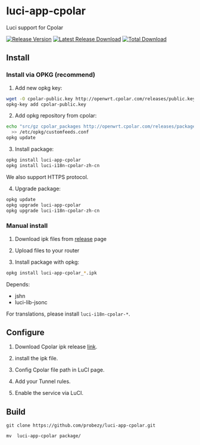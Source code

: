 # luci-app-cpolar

Luci support for Cpolar

[![Release Version](https://img.shields.io/github/release/probezy/luci-app-cpolar.svg)](https://github.com/probezy/luci-app-cpolar/releases/latest) [![Latest Release Download](https://img.shields.io/github/downloads/probezy/luci-app-cpolar/latest/total.svg)](https://github.com/probezy/luci-app-cpolar/releases/latest) [![Total Download](https://img.shields.io/github/downloads/probezy/luci-app-cpolar/total.svg)](https://github.com/probezy/luci-app-cpolar/releases)

## Install

### Install via OPKG (recommend)

1. Add new opkg key:

```sh
wget -O cpolar-public.key http://openwrt.cpolar.com/releases/public.key
opkg-key add cpolar-public.key
```

2. Add opkg repository from cpolar:

```sh
echo "src/gz cpolar_packages http://openwrt.cpolar.com/releases/packages/$(. /etc/openwrt_release ; echo $DISTRIB_ARCH)" \
  >> /etc/opkg/customfeeds.conf
opkg update
```

3. Install package:

```sh
opkg install luci-app-cpolar
opkg install luci-i18n-cpolar-zh-cn
```

We also support HTTPS protocol.

4. Upgrade package:

```sh
opkg update
opkg upgrade luci-app-cpolar
opkg upgrade luci-i18n-cpolar-zh-cn
```

### Manual install

1. Download ipk files from [release](https://github.com/probezy/openwrt-cpolar/releases) page

2. Upload files to your router

3. Install package with opkg:

```sh
opkg install luci-app-cpolar_*.ipk
```

Depends:

- jshn
- luci-lib-jsonc

For translations, please install ```luci-i18n-cpolar-*```.

## Configure

1. Download Cpolar ipk release [link](https://github.com/probezy/openwrt-cpolar/releases).

2. install the ipk file.

3. Config Cpolar file path in LuCI page.

4. Add your Tunnel rules.

5. Enable the service via LuCI.

## Build

```shell
git clone https://github.com/probezy/luci-app-cpolar.git

mv  luci-app-cpolar package/
```

